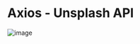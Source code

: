 # Axios - Unsplash API

![image](https://github.com/manahter/udemy-react/assets/73780835/23a7d03a-cbe2-4435-92ba-110632e18d20)
